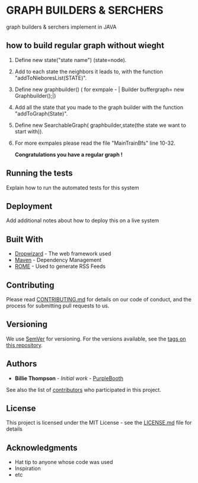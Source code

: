 # GRAPH BUILDERS & SERCHERS

graph builders & serchers implement in JAVA

## how to build regular graph without wieght
1. Define new state("state name") (state=node).
2. Add to each state the neighbors it leads to, with the function "addToNieboresList(STATE)".
3. Define new graphbuilder() ( for exmpale - | Builder buffergraph= new Graphbuilder();|)
4. Add all the state that you made to the graph builder with the function "addToGraph(State)".
5. Define new SearchableGraph( graphbuilder,state(the state we want to start with)).
6. For more exmpales please read the file "MainTrainBfs" line 10-32.

   **Congratulations you have a regular graph !**


## Running the tests

Explain how to run the automated tests for this system

## Deployment

Add additional notes about how to deploy this on a live system

## Built With

* [Dropwizard](http://www.dropwizard.io/1.0.2/docs/) - The web framework used
* [Maven](https://maven.apache.org/) - Dependency Management
* [ROME](https://rometools.github.io/rome/) - Used to generate RSS Feeds

## Contributing

Please read [CONTRIBUTING.md](https://gist.github.com/PurpleBooth/b24679402957c63ec426) for details on our code of conduct, and the process for submitting pull requests to us.

## Versioning

We use [SemVer](http://semver.org/) for versioning. For the versions available, see the [tags on this repository](https://github.com/your/project/tags). 

## Authors

* **Billie Thompson** - *Initial work* - [PurpleBooth](https://github.com/PurpleBooth)

See also the list of [contributors](https://github.com/your/project/contributors) who participated in this project.

## License

This project is licensed under the MIT License - see the [LICENSE.md](LICENSE.md) file for details

## Acknowledgments

* Hat tip to anyone whose code was used
* Inspiration
* etc
